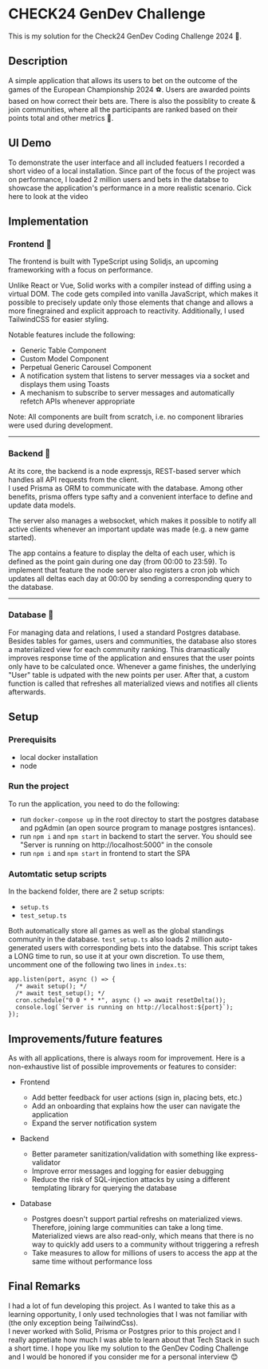 # CHECK24 GenDev Challenge
This is my solution for the Check24 GenDev Coding Challenge 2024 🥳.  

## Description
A simple application that allows its users to bet on the outcome of the games of the European Championship 2024 ⚽.
Users are awarded points based on how correct their bets are. There is also the possiblity to create & join communities, where all the participants are ranked based on their points total and other metrics 🚀.

## UI Demo
To demonstrate the user interface and all included featuers I recorded a short video of a local installation.
Since part of the focus of the project was on performance, I loaded 2 million users and bets in the databse to showcase the application's performance in a more realistic scenario.
Cick here to look at the video

## Implementation
### Frontend 🎨
The frontend is built with TypeScript using Solidjs, an upcoming frameworking with a focus on performance. <br>

Unlike React or Vue, Solid works with a compiler instead of diffing using a virtual DOM. The code gets compiled into vanilla JavaScript, which makes it possible to precisely update only those elements that change and allows a more finegrained and explicit approach to reactivity. Additionally, I used TailwindCSS for easier styling.

Notable features include the following: 
- Generic Table Component
- Custom Model Component
- Perpetual Generic Carousel Component
- A notification system that listens to server messages via a socket and displays them using Toasts
- A mechanism to subscribe to server messages and automatically refetch APIs whenever appropriate

Note: All components are built from scratch, i.e. no component libraries were used during development.

---

### Backend 💼
At its core, the backend is a node expressjs, REST-based server which handles all API requests from the client.<br>
I used Prisma as ORM to communicate with the database. Among other benefits, prisma offers type safty and a convenient interface to define and update data models.

The server also manages a websocket, which makes it possible to notify all active clients whenever an important update was made (e.g. a new game started).

The app contains a feature to display the delta of each user, which is defined as the point gain during one day (from 00:00 to 23:59). To implement that feature the node server also registers a cron job which updates all deltas each day at 00:00 by sending a corresponding query to the database. 

---

### Database 💾
For managing data and relations, I used a standard Postgres database. <br>
Besides tables for games, users and communities, the database also stores a materialized view for each community ranking. This dramastically improves response time of the application and ensures that the user points only have to be calculated once. Whenever a game finishes, the underlying "User" table is udpated with the new points per user. After that, a custom function is called that refreshes all materialized views and notifies all clients afterwards.


## Setup 
### Prerequisits
- local docker installation
- node

### Run the project
To run the application, you need to do the following: 
- run `docker-compose up` in the root directoy to start the postgres database and pgAdmin (an open source program to manage postgres isntances).
- run `npm i` and `npm start` in backend to start the server. You should see "Server is running on http://localhost:5000" in the console
- run `npm i` and `npm start` in frontend to start the SPA

### Automtatic setup scripts
In the backend folder, there are 2 setup scripts: 
- `setup.ts`
- `test_setup.ts`

Both automatically store all games as well as the global standings community in the database. 
`test_setup.ts` also loads 2 million auto-generated users with corresponding bets into the databse. This script takes a LONG time to run, so use it at your own discretion.
To use them, uncomment one of the following two lines in `index.ts`: 

```
app.listen(port, async () => {
  /* await setup(); */
  /* await test_setup(); */
  cron.schedule("0 0 * * *", async () => await resetDelta());
  console.log(`Server is running on http://localhost:${port}`);
});
```

## Improvements/future features
As with all applications, there is always room for improvement. 
Here is a non-exhaustive list of possible improvements or features to consider: 

- Frontend
  + Add better feedback for user actions (sign in, placing bets, etc.)
  + Add an onboarding that explains how the user can navigate the application
  + Expand the server notification system

- Backend
  +  Better parameter sanitization/validation with something like express-validator
  +  Improve error messages and logging for easier debugging
  + Reduce the risk of SQL-injection attacks by using a different templating library for querying the database

- Database
  + Postgres doesn't support partial refreshs on materialized views. Therefore, joining large communities can take a long time. Materialized views are also read-only, which means that there is no way to quickly add users to a community without triggering a refresh
  + Take measures to allow for millions of users to access the app at the same time without performance loss

## Final Remarks
I had a lot of fun developing this project. As I wanted to take this as a learning opportunity, I only used technologies that I was not familiar with (the only exception being TailwindCss). <br>
I never worked with Solid, Prisma or Postgres prior to this project and I really appretiate how much I was able to learn about that Tech Stack in such a short time. I hope you like my solution to the GenDev Coding Challenge and I would be honored if you consider me for a personal interview 😊
